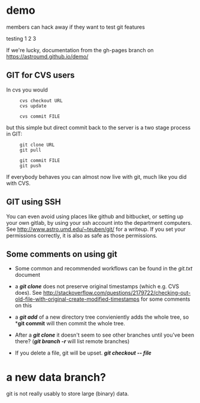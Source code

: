 # demo

members can hack away if they want to test git features 

testing 1 2 3

If we're lucky, documentation from the gh-pages branch on https://astroumd.github.io/demo/

## GIT for CVS users

In cvs you would
```
     cvs checkout URL
     cvs update
     
     cvs commit FILE
```
but this simple but direct commit back to the server is a two stage process in GIT:
```
     git clone URL
     git pull
     
     git commit FILE
     git push
```
If everybody behaves you can almost now live with git, much like you did with CVS.


## GIT using SSH

You can even avoid using places like github and bitbucket, or setting up your own gitlab, by using your ssh account into the department
computers. See http://www.astro.umd.edu/~teuben/git/ for a writeup. If you set your permissions correctly, it is also as safe as those
permissions.
     

## Some comments on using git

* Some common and recommended workflows can be found in the *git.txt* document

* a ***git clone*** does not preserve original timestamps (which e.g. CVS does). See   http://stackoverflow.com/questions/2179722/checking-out-old-file-with-original-create-modified-timestamps for some comments on this

* a ***git add*** of a new directory tree convieniently adds the whole tree, so ***git commit** will then commit the whole tree.

* After a ***git clone*** it doesn't seem to see other branches until you've been there?   (***git branch -r*** will list remote branches)

* If you delete a file, git will be upset. ***git checkout -- file***

# a new data branch?

git is not really usably to store large (binary) data.
